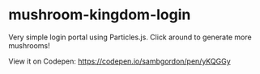 # mushroom-kingdom-login
Very simple login portal using Particles.js. Click around to generate more mushrooms!

View it on Codepen: https://codepen.io/sambgordon/pen/yKQGGy
